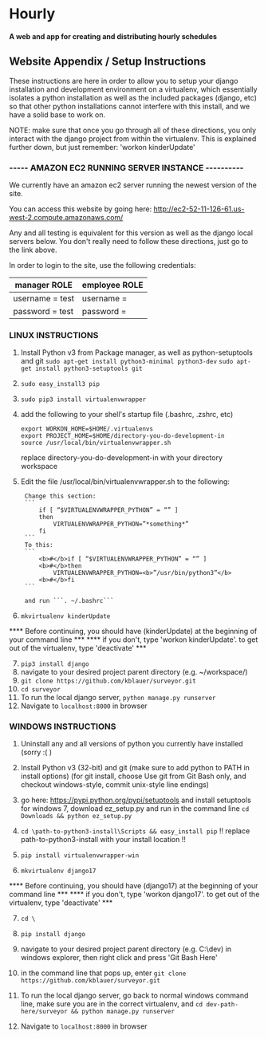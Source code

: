 <h1>Hourly</h1>
<h4>A web and app for creating and distributing hourly schedules</h4>

<h2>Website Appendix / Setup Instructions</h2>

These instructions are here in order to allow you to setup your django installation and development environment on a virtualenv, which essentially isolates a python installation as well as the included packages (django, etc) so that other python installations cannot interfere with this install, and we have a solid base to work on.

NOTE: make sure that once you go through all of these directions, you only interact with the django project from within the virtualenv.  This is explained further down, but just remember: 'workon kinderUpdate'


<h3>----- AMAZON EC2 RUNNING SERVER INSTANCE ----------</h3>

We currently have an amazon ec2 server running the newest version of the site.  

You can access this website by going here: http://ec2-52-11-126-61.us-west-2.compute.amazonaws.com/

Any and all testing is equivalent for this version as well as the django local servers below.  You don't really need to follow these directions, just go to the link above.

In order to login to the site, use the following credentials:

|manager ROLE       | employee ROLE   |
|-------------------|-------------------|
|username = test  | username =        |
|password = test    | password =        |


<h3>LINUX INSTRUCTIONS </h3>

1. Install Python v3 from Package manager, as well as python-setuptools and git
	```sudo apt-get install python3-minimal python3-dev```
	```sudo apt-get install python3-setuptools git```
2. ```sudo easy_install3 pip```
3. ```sudo pip3 install virtualenvwrapper```
4.	add the following to your shell's startup file (.bashrc, .zshrc, etc)
    ```
	export WORKON_HOME=$HOME/.virtualenvs
	export PROJECT_HOME=$HOME/directory-you-do-development-in
	source /usr/local/bin/virtualenvwrapper.sh
	```
	replace directory-you-do-development-in with your directory workspace
	
5. Edit the file /usr/local/bin/virtualenvwrapper.sh to the following:

		Change this section:
		```
			if [ “$VIRTUALENVWRAPPER_PYTHON” = “” ]
			then
				VIRTUALENVWRAPPER_PYTHON=”*something*”
			fi
		```
		To this:
		```
			<b>#</b>if [ “$VIRTUALENVWRAPPER_PYTHON” = “” ]
			<b>#</b>then
				VIRTUALENVWRAPPER_PYTHON=<b>”/usr/bin/python3”</b>
			<b>#</b>fi
		```
		
		and run ```. ~/.bashrc```
	
6. ```mkvirtualenv kinderUpdate```

**** Before continuing, you should have (kinderUpdate) at the beginning of your command line ***
**** if you don't, type 'workon kinderUpdate'. to get out of the virtualenv, type 'deactivate' ***

7. ```pip3 install django```
8. navigate to your desired project parent directory (e.g. ~/workspace/)
9. ```git clone https://github.com/kblauer/surveyor.git```
10. ```cd surveyor```
11. To run the local django server, ```python manage.py runserver```
12. Navigate to ```localhost:8000``` in browser


<h3>  WINDOWS INSTRUCTIONS </h3>

1. Uninstall any and all versions of python you currently have installed (sorry :( )
2. Install Python v3 (32-bit) and git
	(make sure to add python to PATH in install options)
	(for git install, choose Use git from Git Bash only, and 
		checkout windows-style, commit unix-style line endings)
3. go here: https://pypi.python.org/pypi/setuptools and install setuptools
	for windows 7, download ez_setup.py and run in the command line ```cd Downloads && python ez_setup.py```

	
4. ```cd \path-to-python3-install\Scripts && easy_install pip```
		!! replace path-to-python3-install with your install location !!
		
5. ```pip install virtualenvwrapper-win```

6. ```mkvirtualenv django17```

**** Before continuing, you should have (django17) at the beginning of your command line ***
**** if you don't, type 'workon django17'. to get out of the virtualenv, type 'deactivate' ***

7. ```cd \```
8. ```pip install django```
9. navigate to your desired project parent directory (e.g. C:\dev\) in windows explorer, 
	then right click and press 'Git Bash Here'
10. in the command line that pops up, enter ```git clone https://github.com/kblauer/surveyor.git```

10. To run the local django server, go back to normal windows command line, make sure you are in the correct virtualenv, and 
	```cd dev-path-here/surveyor && python manage.py runserver```
11. Navigate to ```localhost:8000``` in browser


